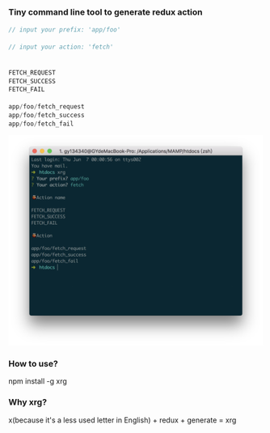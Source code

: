 ### Tiny command line tool to generate redux action 

```js
// input your prefix: 'app/foo'

// input your action: 'fetch'


FETCH_REQUEST
FETCH_SUCCESS
FETCH_FAIL

app/foo/fetch_request
app/foo/fetch_success
app/foo/fetch_fail

```

![img](./public/demo.png)

### How to use?

npm install -g xrg


### Why xrg?

x(because it's a less used letter in English) + redux + generate = xrg
